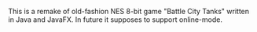 This is a remake of old-fashion NES 8-bit game "Battle City Tanks" written in Java and JavaFX. In future it supposes to support online-mode.
